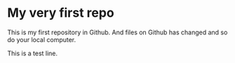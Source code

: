 # My very first repo
This is my first repository in Github. And files on Github has changed and so do your local computer.

This is a test line.
